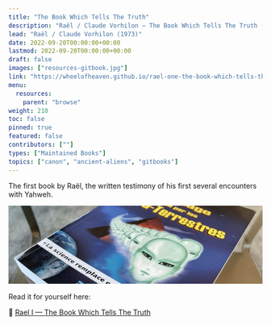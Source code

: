 ```yaml
---
title: "The Book Which Tells The Truth"
description: "Raël / Claude Vorhilon — The Book Which Tells The Truth (1973)"
lead: "Raël / Claude Vorhilon (1973)"
date: 2022-09-20T00:00:00+00:00
lastmod: 2022-09-20T00:00:00+00:00
draft: false
images: ["resources-gitbook.jpg"]
link: "https://wheelofheaven.github.io/rael-one-the-book-which-tells-the-truth/"
menu:
  resources:
    parent: "browse"
weight: 210
toc: false
pinned: true
featured: false
contributors: [""]
types: ["Maintained Books"]
topics: ["canon", "ancient-aliens", "gitbooks"]
---
```


The first book by Raël, the written testimony of his first several encounters with Yahweh.

![Image](images/le-message-book.jpg "Extraterrestrials Took Me To Their Planet, 1976 — Raël")

Read it for yourself here:

📖 [Rael I — The Book Which Tells The Truth](https://wheelofheaven.github.io/rael-one-the-book-which-tells-the-truth/)
